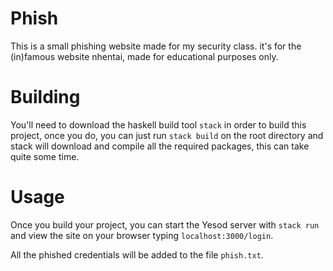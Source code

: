 # Phish

This is a small phishing website made for my security class. it's for the (in)famous website nhentai, made for educational purposes only.

# Building

You'll need to download the haskell build tool `stack` in order to build this project, once you do, you can just run `stack build` on the root
directory and stack will download and compile all the required packages, this can take quite some time.

# Usage

Once you build your project, you can start the Yesod server with `stack run` and view the site on your browser typing `localhost:3000/login`.
 
All the phished credentials will be added to the file `phish.txt`.

